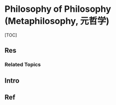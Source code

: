 # Philosophy of Philosophy (Metaphilosophy, 元哲学)

[TOC]



## Res
### Related Topics



## Intro



## Ref
